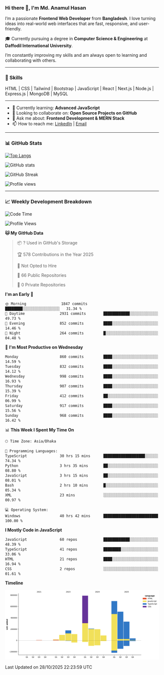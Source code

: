 ### Hi there 👋, I'm Md. Anamul Hasan

I’m a passionate **Frontend Web Developer** from **Bangladesh**. I love turning ideas into real-world web interfaces that are fast, responsive, and user-friendly.

🎓 Currently pursuing a degree in **Computer Science & Engineering** at **Daffodil International University**.

I’m constantly improving my skills and am always open to learning and collaborating with others.

---

### 🚀 Skills
HTML | CSS | Tailwind | Bootstrap | JavaScript | React | Next.js | Node.js | Express.js | MongoDB | MySQL 

---

- 🌱 Currently learning: **Advanced JavaScript**
- 👯 Looking to collaborate on: **Open Source Projects on GitHub**
- 💬 Ask me about: **Frontend Development & MERN Stack**
- 📫 How to reach me: [LinkedIn](https://www.linkedin.com/in/mdanamulhasan201) | [Email](mailto:anamulhasan3625@gmail.com)

---

### 📊 GitHub Stats

[![Top Langs](https://github-readme-stats.vercel.app/api/top-langs/?username=mdanamulhasan201&layout=compact)](https://github.com/anuraghazra/github-readme-stats)

![GitHub stats](https://github-readme-stats.vercel.app/api?username=mdanamulhasan201&show_icons=true&count_private=true&theme=tokyonight)

![GitHub Streak](https://streak-stats.demolab.com?user=mdanamulhasan201&theme=tokyonight)

![Profile views](https://gpvc.arturio.dev/mdanamulhasan201)

---

### 📈 Weekly Development Breakdown

<!--START_SECTION:waka-->
![Code Time](http://img.shields.io/badge/Code%20Time-923%20hrs%2058%20mins-blue)

![Profile Views](http://img.shields.io/badge/Profile%20Views-0-blue)

**🐱 My GitHub Data** 

> 📦 ? Used in GitHub's Storage 
 > 
> 🏆 578 Contributions in the Year 2025
 > 
> 🚫 Not Opted to Hire
 > 
> 📜 66 Public Repositories 
 > 
> 🔑 0 Private Repositories 
 > 
**I'm an Early 🐤** 

```text
🌞 Morning                1847 commits        ████████░░░░░░░░░░░░░░░░░   31.34 % 
🌆 Daytime                2931 commits        ████████████░░░░░░░░░░░░░   49.73 % 
🌃 Evening                852 commits         ████░░░░░░░░░░░░░░░░░░░░░   14.46 % 
🌙 Night                  264 commits         █░░░░░░░░░░░░░░░░░░░░░░░░   04.48 % 
```
📅 **I'm Most Productive on Wednesday** 

```text
Monday                   860 commits         ████░░░░░░░░░░░░░░░░░░░░░   14.59 % 
Tuesday                  832 commits         ████░░░░░░░░░░░░░░░░░░░░░   14.12 % 
Wednesday                998 commits         ████░░░░░░░░░░░░░░░░░░░░░   16.93 % 
Thursday                 907 commits         ████░░░░░░░░░░░░░░░░░░░░░   15.39 % 
Friday                   412 commits         ██░░░░░░░░░░░░░░░░░░░░░░░   06.99 % 
Saturday                 917 commits         ████░░░░░░░░░░░░░░░░░░░░░   15.56 % 
Sunday                   968 commits         ████░░░░░░░░░░░░░░░░░░░░░   16.42 % 
```


📊 **This Week I Spent My Time On** 

```text
🕑︎ Time Zone: Asia/Dhaka

💬 Programming Languages: 
TypeScript               30 hrs 15 mins      ███████████████████░░░░░░   74.34 % 
Python                   3 hrs 35 mins       ██░░░░░░░░░░░░░░░░░░░░░░░   08.80 % 
JavaScript               3 hrs 15 mins       ██░░░░░░░░░░░░░░░░░░░░░░░   08.01 % 
Bash                     2 hrs 10 mins       █░░░░░░░░░░░░░░░░░░░░░░░░   05.34 % 
XML                      23 mins             ░░░░░░░░░░░░░░░░░░░░░░░░░   00.97 % 

💻 Operating System: 
Windows                  40 hrs 42 mins      █████████████████████████   100.00 % 
```

**I Mostly Code in JavaScript** 

```text
JavaScript               60 repos            ████████████░░░░░░░░░░░░░   48.39 % 
TypeScript               41 repos            ████████░░░░░░░░░░░░░░░░░   33.06 % 
HTML                     21 repos            ████░░░░░░░░░░░░░░░░░░░░░   16.94 % 
CSS                      2 repos             ░░░░░░░░░░░░░░░░░░░░░░░░░   01.61 % 
```



**Timeline**

![Lines of Code chart](https://raw.githubusercontent.com/mdanamulhasan201/mdanamulhasan201/main/assets/bar_graph.png)


 Last Updated on 28/10/2025 22:23:59 UTC
<!--END_SECTION:waka-->
